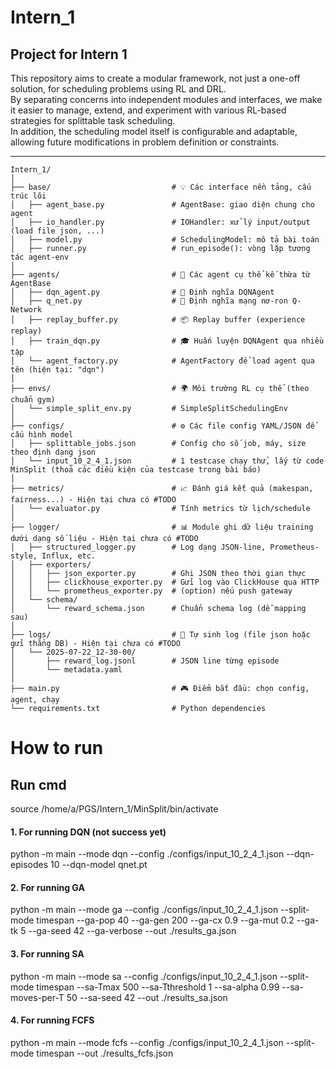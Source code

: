 # Intern_1

## Project for Intern 1

This repository aims to create a modular framework, not just a one-off solution, for scheduling problems using RL and DRL.  
By separating concerns into independent modules and interfaces, we make it easier to manage, extend, and experiment with various RL-based strategies for splittable task scheduling.  
In addition, the scheduling model itself is configurable and adaptable, allowing future modifications in problem definition or constraints.

---

```text
Intern_1/
│
├── base/                           # 💡 Các interface nền tảng, cấu trúc lõi
│   ├── agent_base.py               # AgentBase: giao diện chung cho agent
│   ├── io_handler.py               # IOHandler: xử lý input/output (load file json, ...)
│   ├── model.py                    # SchedulingModel: mô tả bài toán
│   ├── runner.py                   # run_episode(): vòng lặp tương tác agent-env
│
├── agents/                         # 🤖 Các agent cụ thể kế thừa từ AgentBase
│   ├── dqn_agent.py                # 🤖 Định nghĩa DQNAgent
│   ├── q_net.py                    # 🧠 Định nghĩa mạng nơ-ron Q-Network
│   ├── replay_buffer.py            # 📦 Replay buffer (experience replay)
│   ├── train_dqn.py                # 🎓 Huấn luyện DQNAgent qua nhiều tập
│   └── agent_factory.py            # AgentFactory để load agent qua tên (hiện tại: "dqn")
│
├── envs/                           # 🌍 Môi trường RL cụ thể (theo chuẩn gym)
│   └── simple_split_env.py         # SimpleSplitSchedulingEnv
│
├── configs/                        # ⚙️ Các file config YAML/JSON để cấu hình model
│   ├── splittable_jobs.json        # Config cho số job, máy, size theo định dạng json
│   └── input_10_2_4_1.json         # 1 testcase chạy thử, lấy từ code MinSplit (thoả các điều kiện của testcase trong bài báo)
│
├── metrics/                        # 📈 Đánh giá kết quả (makespan, fairness...) - Hiện tại chưa có #TODO
│   └── evaluator.py                # Tính metrics từ lịch/schedule
│
├── logger/                         # 📊 Module ghi dữ liệu training dưới dạng số liệu - Hiện tại chưa có #TODO
│   ├── structured_logger.py        # Log dạng JSON-line, Prometheus-style, Influx, etc.
│   ├── exporters/
│   │   ├── json_exporter.py        # Ghi JSON theo thời gian thực
│   │   ├── clickhouse_exporter.py  # Gửi log vào ClickHouse qua HTTP
│   │   └── prometheus_exporter.py  # (option) nếu push gateway
│   └── schema/
│       └── reward_schema.json      # Chuẩn schema log (dễ mapping sau)
│
├── logs/                           # 📁 Tự sinh log (file json hoặc gửi thẳng DB) - Hiện tại chưa có #TODO
│   └── 2025-07-22_12-30-00/
│       ├── reward_log.jsonl        # JSON line từng episode
│       └── metadata.yaml
│
├── main.py                         # 🎮 Điểm bắt đầu: chọn config, agent, chạy
└── requirements.txt                # Python dependencies
```

# How to run

## Run cmd

source /home/a/PGS/Intern_1/MinSplit/bin/activate

#### 1. For running DQN (not success yet)

python -m main --mode dqn --config ./configs/input_10_2_4_1.json --dqn-episodes 10 --dqn-model qnet.pt

#### 2. For running GA

python -m main --mode ga --config ./configs/input_10_2_4_1.json --split-mode timespan --ga-pop 40 --ga-gen 200 --ga-cx 0.9 --ga-mut 0.2 --ga-tk 5 --ga-seed 42 --ga-verbose --out ./results_ga.json

#### 3. For running SA

python -m main --mode sa --config ./configs/input_10_2_4_1.json --split-mode timespan --sa-Tmax 500 --sa-Tthreshold 1 --sa-alpha 0.99 --sa-moves-per-T 50 --sa-seed 42 --out ./results_sa.json

#### 4. For running FCFS

python -m main --mode fcfs --config ./configs/input_10_2_4_1.json --split-mode timespan --out ./results_fcfs.json
